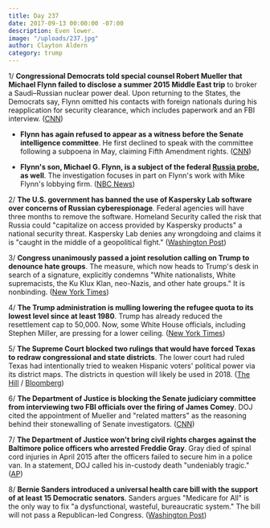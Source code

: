 ```yaml
---
title: Day 237
date: 2017-09-13 00:00:00 -07:00
description: Even lower.
image: "/uploads/237.jpg"
author: Clayton Aldern
category: trump
---
```


1/ **Congressional Democrats told special counsel Robert Mueller that Michael Flynn failed to disclose a summer 2015 Middle East trip** to broker a Saudi–Russian nuclear power deal. Upon returning to the States, the Democrats say, Flynn omitted his contacts with foreign nationals during his reapplication for security clearance, which includes paperwork and an FBI interview. ([CNN](http://www.cnn.com/2017/09/13/politics/democrats-mueller-flynn-middle-east-trip-disclosure/index.html))

* **Flynn has again refused to appear as a witness before the Senate intelligence committee**. He first declined to speak with the committee following a subpoena in May, claiming Fifth Amendment rights. ([CNN](http://www.cnn.com/2017/09/12/politics/michael-flynn-senate-subpoena-refusal/index.html))

* **Flynn's son, Michael G. Flynn, is a subject of the federal <a href="{{ site.baseurl }}/trump-russia-investigation/">Russia probe</a>, as well**. The investigation focuses in part on Flynn's work with Mike Flynn's lobbying firm. ([NBC News](https://www.nbcnews.com/news/us-news/mike-flynn-s-son-subject-federal-russia-probe-n800741))

2/ **The U.S. government has banned the use of Kaspersky Lab software over concerns of Russian cyberespionage**. Federal agencies will have three months to remove the software. Homeland Security called the risk that Russia could "capitalize on access provided by Kaspersky products" a national security threat. Kaspersky Lab denies any wrongdoing and claims it is "caught in the middle of a geopolitical fight." ([Washington Post](https://www.washingtonpost.com/world/national-security/us-to-ban-use-of-kaspersky-software-in-federal-agencies-amid-concerns-of-russian-espionage/2017/09/13/36b717d0-989e-11e7-82e4-f1076f6d6152_story.html))

3/ **Congress unanimously passed a joint resolution calling on Trump to denounce hate groups**. The measure, which now heads to Trump's desk in search of a signature, explicitly condemns "White nationalists, White supremacists, the Ku Klux Klan, neo-Nazis, and other hate groups." It is nonbinding. ([New York Times](https://www.nytimes.com/2017/09/12/us/congress-trump-hate-groups-charlottesville.html))

4/ **The Trump administration is mulling lowering the refugee quota to its lowest level since at least 1980**. Trump has already reduced the resettlement cap to 50,000. Now, some White House officials, including Stephen Miller, are pressing for a lower ceiling. ([New York Times](https://www.nytimes.com/2017/09/12/us/politics/trump-refugee-quota.html))

5/ **The Supreme Court blocked two rulings that would have forced Texas to redraw congressional and state districts**. The lower court had ruled Texas had intentionally tried to weaken Hispanic voters' political power via its district maps. The districts in question will likely be used in 2018. ([The Hill](http://thehill.com/blogs/blog-briefing-room/350390-supreme-court-blocks-rulings-forcing-texas-to-redraw-districts) / [Bloomberg](https://www.bloomberg.com/news/articles/2017-09-13/supreme-court-reinstates-texas-voting-districts-found-biased))

6/ **The Department of Justice is blocking the Senate judiciary committee from interviewing two FBI officials over the firing of James Comey**. DOJ cited the appointment of Mueller and "related matters" as the reasoning behind their stonewalling of Senate investigators. ([CNN](http://www.cnn.com/2017/09/13/politics/fbi-official-interview-request-denied-justice-department/index.html))

7/ **The Department of Justice won't bring civil rights charges against the Baltimore police officers who arrested Freddie Gray**. Gray died of spinal cord injuries in April 2015 after the officers failed to secure him in a police van. In a statement, DOJ called his in-custody death "undeniably tragic." ([AP](https://apnews.com/8bb9b0fb460746dc87a53ba416789269))

8/ **Bernie Sanders introduced a universal health care bill with the support of at least 15 Democratic senators**. Sanders argues "Medicare for All" is the only way to fix "a dysfunctional, wasteful, bureaucratic system." The bill will not pass a Republican-led Congress. ([Washington Post](https://www.washingtonpost.com/powerpost/sanders-will-introduce-universal-health-care-backed-by-15-democrats/2017/09/12/d590ef26-97b7-11e7-87fc-c3f7ee4035c9_story.html))